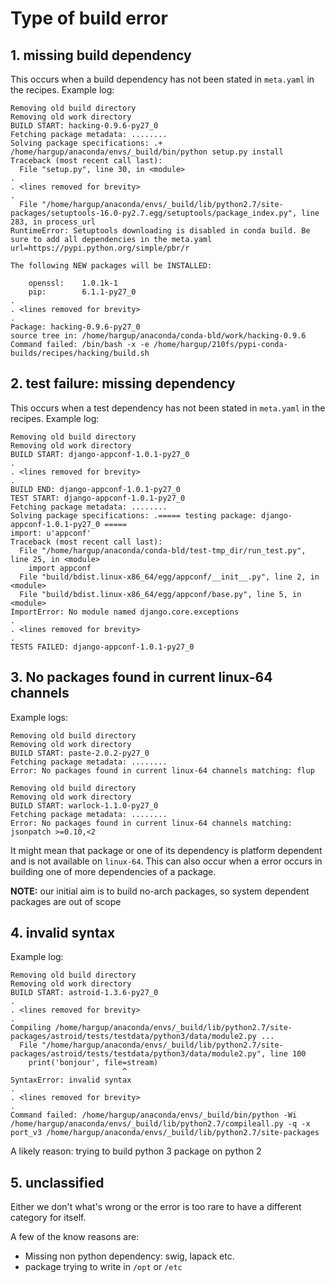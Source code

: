 Type of build error
===================

## 1. **missing build dependency**

This occurs when a build dependency has not been stated in `meta.yaml` in the recipes. Example log:
```
Removing old build directory
Removing old work directory
BUILD START: hacking-0.9.6-py27_0
Fetching package metadata: ........
Solving package specifications: .+ /home/hargup/anaconda/envs/_build/bin/python setup.py install
Traceback (most recent call last):
  File "setup.py", line 30, in <module>
.
. <lines removed for brevity>
.
  File "/home/hargup/anaconda/envs/_build/lib/python2.7/site-packages/setuptools-16.0-py2.7.egg/setuptools/package_index.py", line 283, in process_url
RuntimeError: Setuptools downloading is disabled in conda build. Be sure to add all dependencies in the meta.yaml  url=https://pypi.python.org/simple/pbr/r

The following NEW packages will be INSTALLED:

    openssl:    1.0.1k-1    
    pip:        6.1.1-py27_0
.
. <lines removed for brevity>
.
Package: hacking-0.9.6-py27_0
source tree in: /home/hargup/anaconda/conda-bld/work/hacking-0.9.6
Command failed: /bin/bash -x -e /home/hargup/210fs/pypi-conda-builds/recipes/hacking/build.sh
```


## 2. **test failure: missing dependency**

This occurs when a test dependency has not been stated in `meta.yaml` in the recipes. Example log:
```
Removing old build directory
Removing old work directory
BUILD START: django-appconf-1.0.1-py27_0
.
. <lines removed for brevity>
.
BUILD END: django-appconf-1.0.1-py27_0
TEST START: django-appconf-1.0.1-py27_0
Fetching package metadata: ........
Solving package specifications: .===== testing package: django-appconf-1.0.1-py27_0 =====
import: u'appconf'
Traceback (most recent call last):
  File "/home/hargup/anaconda/conda-bld/test-tmp_dir/run_test.py", line 25, in <module>
    import appconf
  File "build/bdist.linux-x86_64/egg/appconf/__init__.py", line 2, in <module>
  File "build/bdist.linux-x86_64/egg/appconf/base.py", line 5, in <module>
ImportError: No module named django.core.exceptions
.
. <lines removed for brevity>
.
TESTS FAILED: django-appconf-1.0.1-py27_0
```

## 3. **No packages found in current linux-64 channels**

Example logs:
```
Removing old build directory
Removing old work directory
BUILD START: paste-2.0.2-py27_0
Fetching package metadata: ........
Error: No packages found in current linux-64 channels matching: flup
```
```
Removing old build directory
Removing old work directory
BUILD START: warlock-1.1.0-py27_0
Fetching package metadata: ........
Error: No packages found in current linux-64 channels matching: jsonpatch >=0.10,<2
```

It might mean that package or one of its dependency is platform dependent and is
not available on `linux-64`. This can also occur when a error occurs in building
one of more dependencies of a package.

**NOTE:** our initial aim is to build no-arch packages, so system dependent
packages are out of scope


## 4. **invalid syntax**

Example log:
```
Removing old build directory
Removing old work directory
BUILD START: astroid-1.3.6-py27_0
.
. <lines removed for brevity>
.
Compiling /home/hargup/anaconda/envs/_build/lib/python2.7/site-packages/astroid/tests/testdata/python3/data/module2.py ...
  File "/home/hargup/anaconda/envs/_build/lib/python2.7/site-packages/astroid/tests/testdata/python3/data/module2.py", line 100
    print('bonjour', file=stream)
                         ^
SyntaxError: invalid syntax
.
. <lines removed for brevity>
.
Command failed: /home/hargup/anaconda/envs/_build/bin/python -Wi /home/hargup/anaconda/envs/_build/lib/python2.7/compileall.py -q -x port_v3 /home/hargup/anaconda/envs/_build/lib/python2.7/site-packages
```

A likely reason: trying to build python 3 package on python 2


## 5. **unclassified**

Either we don't what's wrong or the error is too rare to have a different
category for itself.

A few of the know reasons are:

* Missing non python dependency: swig, lapack etc.
* package trying to write in `/opt` or `/etc`
